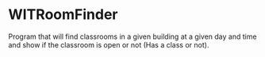 # WITRoomFinder
Program that will find classrooms in a given building at a given day and time and show if the classroom is 
open or not (Has a class or not).
